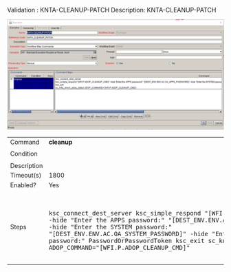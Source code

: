 
Validation : KNTA-CLEANUP-PATCH
Description: KNTA-CLEANUP-PATCH
  
<img src="./KNTA-CLEANUP-PATCH.PNG" width=800/>

<br>
<table>
<tr><td>Command</td><td><b>cleanup</b></td></tr>
<tr><td>Condition</td><td><pre></pre></td></tr>
<tr><td>Description</td><td></td></tr>
<tr><td>Timeout(s)</td><td>1800</td></tr>
<tr><td>Enabled?</td><td>Yes</td></tr>
<tr><td>Steps</td>
<td><pre>

ksc_connect_dest_server
ksc_simple_respond "[WFI.P.ADOP_CLEANUP_CMD]" -hide "Enter the APPS password:" "[DEST_ENV.ENV.AC.OA_APPS_PASSWORD]" -hide "Enter the SYSTEM password:" "[DEST_ENV.ENV.AC.OA_SYSTEM_PASSWORD]" -hide "Enter the WLSADMIN password:" PasswordOrPasswordToken
ksc_exit
sc_knta_check_adop_status ADOP_COMMAND="[WFI.P.ADOP_CLEANUP_CMD]"
</pre></td></tr>
</table>

